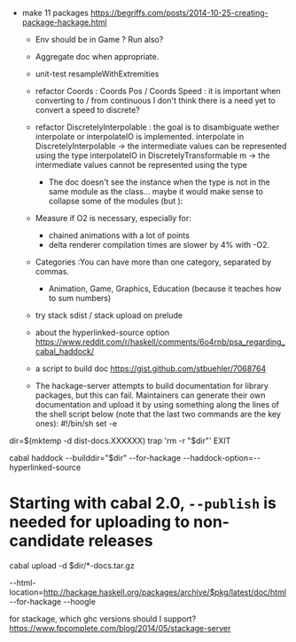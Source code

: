 
- make 11 packages
https://begriffs.com/posts/2014-10-25-creating-package-hackage.html

  - Env should be in Game ? Run also?
  - Aggregate doc when appropriate.

  - unit-test resampleWithExtremities

  - refactor Coords : Coords Pos / Coords Speed : it is important when converting to / from continuous
  I don't think there is a need yet to convert a speed to discrete?

  - refactor DiscretelyInterpolable :
    the goal is to disambiguate wether interpolate or interpolateIO is implemented.
    interpolate in DiscretelyInterpolable -> the intermediate values can be represented using the type
    interpolateIO in DiscretelyTransformable m -> the intermediate values cannot be represented using the type
      - The doc doesn't see the instance when the type is not in the same module as the
      class... maybe it would make sense to collapse some of the modules (but ):

  - Measure if O2 is necessary, especially for:
    - chained animations with a lot of points
    - delta renderer
  compilation times are slower by 4% with -O2.

  - Categories :You can have more than one category, separated by commas.

    - Animation, Game, Graphics, Education (because it teaches how to sum numbers)

  - try stack sdist / stack upload on prelude

  - about the hyperlinked-source option
  https://www.reddit.com/r/haskell/comments/6o4rnb/psa_regarding_cabal_haddock/

  - a script to build doc
  https://gist.github.com/stbuehler/7068764

  -  The hackage-server attempts to build documentation for library packages, but this can fail. Maintainers can generate their own documentation and upload it by using something along the lines of the shell script below (note that the last two commands are the key ones):
#!/bin/sh
set -e

dir=$(mktemp -d dist-docs.XXXXXX)
trap 'rm -r "$dir"' EXIT

cabal haddock --builddir="$dir" --for-hackage --haddock-option=--hyperlinked-source
# Starting with cabal 2.0, `--publish` is needed for uploading to non-candidate releases
cabal upload -d $dir/*-docs.tar.gz




--html-location=http://hackage.haskell.org/packages/archive/$pkg/latest/doc/html
--for-hackage
--hoogle

for stackage, which ghc versions should I support? https://www.fpcomplete.com/blog/2014/05/stackage-server
